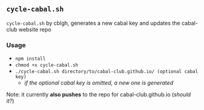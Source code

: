 ## `cycle-cabal.sh`

`cycle-cabal.sh` by cblgh, generates a new cabal key and updates the cabal-club website repo

### Usage

* `npm install`
* `chmod +x cycle-cabal.sh`
* `./cycle-cabal.sh directory/to/cabal-club.github.io/ (optional cabal key)`
    * _if the optional cabal key is omitted, a new one is generated_

Note: it currently **also pushes** to the repo for cabal-club.github.io (_should it?_)
